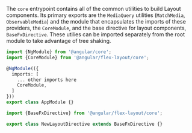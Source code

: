 The `core` entrypoint contains all of the common utilities to build Layout 
components. Its primary exports are the `MediaQuery` utilities (`MatchMedia`,
`ObservableMedia`) and the module that encapsulates the imports of these
providers, the `CoreModule`, and the base directive for layout
components, `BaseFxDirective`. These utilies can be imported separately
from the root module to take advantage of tree shaking.

```typescript
import {NgModule} from '@angular/core';
import {CoreModule} from '@angular/flex-layout/core';

@NgModule(({
  imports: [
    ... other imports here
    CoreModule,
  ]
}))
export class AppModule {}
```

```typescript
import {BaseFxDirective} from '@angular/flex-layout/core';

export class NewLayoutDirective extends BaseFxDirective {}
```